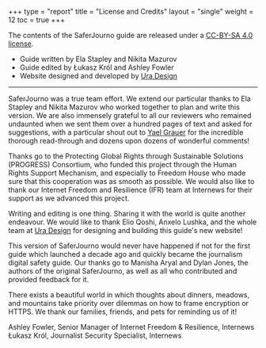 +++
type = "report"
title = "License and Credits"
layout = "single"
weight = 12
toc = true
+++

The contents of the SaferJourno guide are released under a [CC-BY-SA 4.0 license](https://creativecommons.org/licenses/by-sa/4.0/).

* Guide written by Ela Stapley and Nikita Mazurov
* Guide edited by Łukasz Król and Ashley Fowler 
* Website designed and developed by [Ura Design](https://ura.design/en/)

------

SaferJourno was a true team effort. We extend our particular thanks to Ela Stapley and Nikita Mazurov who worked together to plan and write this version. We are also immensely grateful to all our reviewers who remained undaunted when we sent them over a hundred pages of text and asked for suggestions, with a particular shout out to [Yael Grauer](https://yaelwrites.com/) for the incredible thorough read-through and dozens upon dozens of wonderful comments!
 
Thanks go to the Protecting Global Rights through Sustainable Solutions (PROGRESS) Consortium, who funded this project through the Human Rights Support Mechanism, and especially to Freedom House who made sure that this cooperation was as smooth as possible. We would also like to thank our Internet Freedom and Resilience (IFR) team at Internews for their support as we advanced this project.
 
Writing and editing is one thing. Sharing it with the world is quite another endeavour. We would like to thank Elio Qoshi, Anxelo Lushka, and the whole team at [Ura Design](https://ura.design/en/) for designing and building this guide's new website!
 
This version of SaferJourno would never have happened if not for the first guide which launched a decade ago and quickly became the journalism digital safety guide. Our thanks go to Manisha Aryal and Dylan Jones, the authors of the original SaferJourno, as well as all who contributed and provided feedback for it.
 
There exists a beautiful world in which thoughts about dinners, meadows, and mountains take priority over dilemmas on how to frame encryption or HTTPS. We thank our families, friends, and pets for reminding us of it!
 
Ashley Fowler, Senior Manager of Internet Freedom & Resilience, Internews<br>
Łukasz Król, Journalist Security Specialist, Internews

